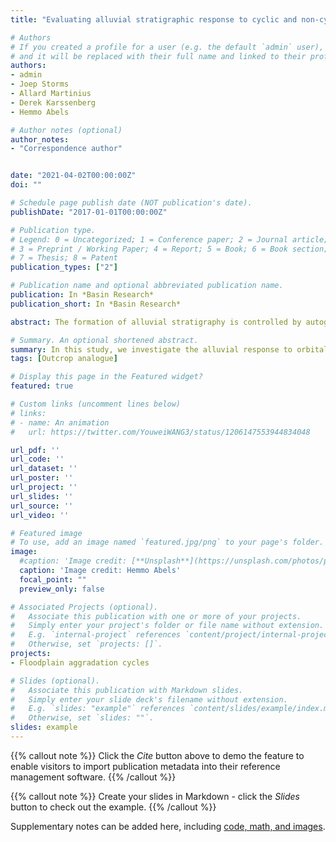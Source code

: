 ```yaml
---
title: "Evaluating alluvial stratigraphic response to cyclic and non-cyclic upstream forcing through process-based alluvial architecture modelling"

# Authors
# If you created a profile for a user (e.g. the default `admin` user), write the username (folder name) here 
# and it will be replaced with their full name and linked to their profile.
authors:
- admin
- Joep Storms
- Allard Martinius
- Derek Karssenberg
- Hemmo Abels

# Author notes (optional)
author_notes:
- "Correspondence author"


date: "2021-04-02T00:00:00Z"
doi: ""

# Schedule page publish date (NOT publication's date).
publishDate: "2017-01-01T00:00:00Z"

# Publication type.
# Legend: 0 = Uncategorized; 1 = Conference paper; 2 = Journal article;
# 3 = Preprint / Working Paper; 4 = Report; 5 = Book; 6 = Book section;
# 7 = Thesis; 8 = Patent
publication_types: ["2"]

# Publication name and optional abbreviated publication name.
publication: In *Basin Research*
publication_short: In *Basin Research*

abstract: The formation of alluvial stratigraphy is controlled by autogenic processes that mix their imprints with allogenic forcing. In some alluvial successions, sedimentary cycles have been linked to astronomically-driven, cyclic climate changes. However, it remains challenging to define how such cyclic allogenic forcing leads to sedimentary cycles when it continuously occurs in concert with autogenic forcing. Accordingly, we evaluate the impact of cyclic and non-cyclic upstream forcing on alluvial stratigraphy through a process-based alluvial architecture model, the Karssenberg and Bridge (2008) model (KB08). The KB08 model depicts diffusion-based sediment transport, erosion and deposition within a network of channel belts and associated floodplains, with river avulsion dependent on lateral floodplain gradient, flood magnitude and frequency, and stochastic components. We find cyclic alluvial stratigraphic patterns to occur when there is cyclicity in the ratio of sediment supply over water discharge (Qs/Qw ratio), in the precondition that the allogenic forcing has sufficiently large amplitudes and long, but not very long, wavelengths, depending on inherent properties of the modelled basin (e.g. basin subsidence, size, and slope). Each alluvial stratigraphic cycle consists of two phases: an aggradation phase characterized by rapid sedimentation due to frequent channel shifting and a non-deposition phase characterized by channel belt stability and, depending on Qs/Qw amplitudes, incision. Larger Qs/Qw ratio amplitudes contribute to weaker downstream signal shredding by stochastic components in the model. Floodplain topographic differences are found to be compensated by autogenic dynamics at certain compensational timescales in fully autogenic runs, while the presence of allogenic forcing clearly impacts the compensational stacking patterns. 

# Summary. An optional shortened abstract.
summary: In this study, we investigate the alluvial response to orbital climate forcing, particularly its amplitude and wavelength, and we observe how upstream climate signals are preserved or shredded in the downstream propagation process.
tags: [Outcrop analogue]

# Display this page in the Featured widget?
featured: true

# Custom links (uncomment lines below)
# links:
# - name: An animation
#   url: https://twitter.com/YouweiWANG3/status/1206147553944834048

url_pdf: ''
url_code: ''
url_dataset: ''
url_poster: ''
url_project: ''
url_slides: ''
url_source: ''
url_video: ''

# Featured image
# To use, add an image named `featured.jpg/png` to your page's folder. 
image:
  #caption: 'Image credit: [**Unsplash**](https://unsplash.com/photos/pLCdAaMFLTE)'
  caption: 'Image credit: Hemmo Abels'
  focal_point: ""
  preview_only: false

# Associated Projects (optional).
#   Associate this publication with one or more of your projects.
#   Simply enter your project's folder or file name without extension.
#   E.g. `internal-project` references `content/project/internal-project/index.md`.
#   Otherwise, set `projects: []`.
projects:
- Floodplain aggradation cycles

# Slides (optional).
#   Associate this publication with Markdown slides.
#   Simply enter your slide deck's filename without extension.
#   E.g. `slides: "example"` references `content/slides/example/index.md`.
#   Otherwise, set `slides: ""`.
slides: example
---
```


{{% callout note %}}
Click the *Cite* button above to demo the feature to enable visitors to import publication metadata into their reference management software.
{{% /callout %}}

{{% callout note %}}
Create your slides in Markdown - click the *Slides* button to check out the example.
{{% /callout %}}

Supplementary notes can be added here, including [code, math, and images](https://wowchemy.com/docs/writing-markdown-latex/).
